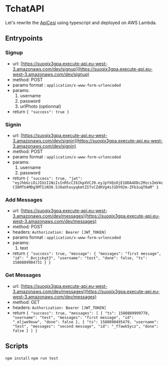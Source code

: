 # TchatAPI
Let's rewrite the [ApiCesi](https://github.com/StephaneC/ApiCesi) using typescript and deployed on AWS Lambda.

## Entrypoints
### Signup
* url: [https://suoqix3gpa.execute-api.eu-west-3.amazonaws.com/dev/signup](https://suoqix3gpa.execute-api.eu-west-3.amazonaws.com/dev/signup)
* method: POST
* params format : `application/x-www-form-urlencoded`
* params: 
    1. username
    2. password
    3. urlPhoto (optionnal)
* return 
`{
    "success": true
}`

### Signin
* url: [https://suoqix3gpa.execute-api.eu-west-3.amazonaws.com/dev/signin](https://suoqix3gpa.execute-api.eu-west-3.amazonaws.com/dev/signin)
* method: POST
* params format : `application/x-www-form-urlencoded`
* params: 
    1. username
    2. password
* return 
`{
    "success": true,
    "jwt": "eyJhbGciOiJIUzI1NiIsInR5cCI6IkpXVCJ9.eyJpYXQiOjE1ODA4ODc2MzcsImV4cCI6MTU4MDg5MTIzN30.5JOaUtouyqkmtZIfvCZdKVg4s31DYO2m-ZFb1uqT0aM"
}`

### Add Messages
* url: [https://suoqix3gpa.execute-api.eu-west-3.amazonaws.com/dev/messages](https://suoqix3gpa.execute-api.eu-west-3.amazonaws.com/dev/messages)
* method: POST
* headers: `Authorization: Bearer [JWT_TOKEN]`
* params format : `application/x-www-form-urlencoded`
* params: 
    1. text
* return 
`{
    "success": true,
    "message": {
        "messages": "first message",
        "id": "_8vcjckqt3",
        "username": "test",
        "done": false,
        "ts": 1580889904731
    }
}`

### Get Messages
* url: [https://suoqix3gpa.execute-api.eu-west-3.amazonaws.com/dev/messages](https://suoqix3gpa.execute-api.eu-west-3.amazonaws.com/dev/messages)
* method: GET
* headers: `Authorization: Bearer [JWT_TOKEN]`
* return 
`{
    "success": true,
    "messages": [
        {
            "ts": 1580889999778,
            "username": "test",
            "messages": "first message",
            "id": "_eljwe9ouw",
            "done": false
        },
        {
            "ts": 1580890495479,
            "username": "test",
            "messages": "second message",
            "id": "_f7awk5ycz",
            "done": false
        }
    ]
}`


## Scripts
`npm install`
`npm run test`